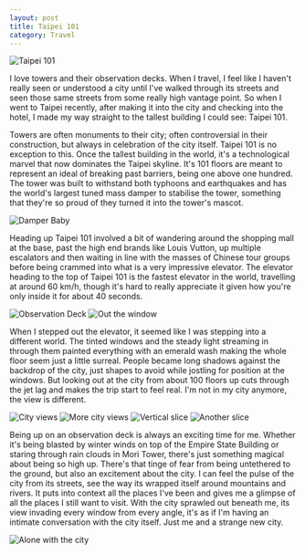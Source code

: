 ```yaml
---
layout: post
title: Taipei 101
category: Travel
---
```


![Taipei 101](/assets/2018/DSCF1709.jpg)

I love towers and their observation decks. When I travel, I feel like I haven't really seen or understood a city until I've walked through its streets and seen those same streets from 
some really high vantage point. So when I went to Taipei recently, after making it into the city and checking into the hotel, I made my way straight to the tallest building I could see: 
Taipei 101.



Towers are often monuments to their city; often controversial in their construction, but always in celebration of the city itself. Taipei 101 is no exception to this. Once the tallest 
building in the world, it's a technological marvel that now dominates the Taipei skyline. It's 101 floors are meant to represent an ideal of breaking past barriers, being one above one 
hundred. The tower was built to withstand both typhoons and earthquakes and has the world's largest tuned mass damper to stabilise the tower, something that they're so proud of they 
turned it into the tower's mascot.

![Damper Baby](/assets/2018/DSCF1753.jpg)

Heading up Taipei 101 involved a bit of wandering around the shopping mall at the base, past the high end brands like Louis Vutton, up multiple escalators and then waiting in line with 
the masses of Chinese tour groups before being crammed into what is a very impressive elevator. The elevator heading to the top of Taipei 101 is the fastest elevator in the world, 
travelling at around 60 km/h, though it's hard to really appreciate it given how you're only inside it for about 40 seconds. 

![Observation Deck](/assets/2018/DSCF1751.jpg)
![Out the window](/assets/2018/DSCF1746.jpg)

When I stepped out the elevator, it seemed like I was stepping into a different world. The tinted windows and the steady light streaming in through them painted everything with an 
emerald wash making the whole floor seem just a little surreal. People became long shadows against the backdrop of the city, just shapes to avoid while jostling for position at the 
windows. But looking out at the city from about 100 floors up cuts through the jet lag and makes the trip start to feel real. I'm not in my city anymore, the view is different.

![City views](/assets/2018/DSCF1716.jpg)
![More city views](/assets/2018/DSCF1726.jpg)
![Vertical slice](/assets/2018/DSCF1719.jpg)
![Another slice](/assets/2018/DSCF1725.jpg)

Being up on an observation deck is always an exciting time for me. Whether it's being blasted by winter winds on top of the Empire State Building or staring through rain clouds in Mori 
Tower, there's just something magical about being so high up. There's that tinge of fear from being untethered to the ground, but also an excitement about the city. I can feel the pulse 
of the city from its streets, see the way its wrapped itself around mountains and rivers. It puts into context all the places I've been and gives me a glimpse of all the places I still 
want to visit. With the city sprawled out beneath me, its view invading every window from every angle, it's as if I'm having an intimate conversation with the city itself. Just me and 
a strange new city.

![Alone with the city](/assets/2018/DSCF1749.jpg)
